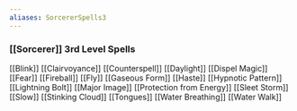 ```yaml
---
aliases: SorcererSpells3
---
```

### [[Sorcerer]] 3rd Level Spells
[[Blink]]
[[Clairvoyance]]
[[Counterspell]]
[[Daylight]]
[[Dispel Magic]]
[[Fear]]
[[Fireball]]
[[Fly]]
[[Gaseous Form]]
[[Haste]]
[[Hypnotic Pattern]]
[[Lightning Bolt]]
[[Major Image]]
[[Protection from Energy]]
[[Sleet Storm]]
[[Slow]]
[[Stinking Cloud]]
[[Tongues]]
[[Water Breathing]]
[[Water Walk]]